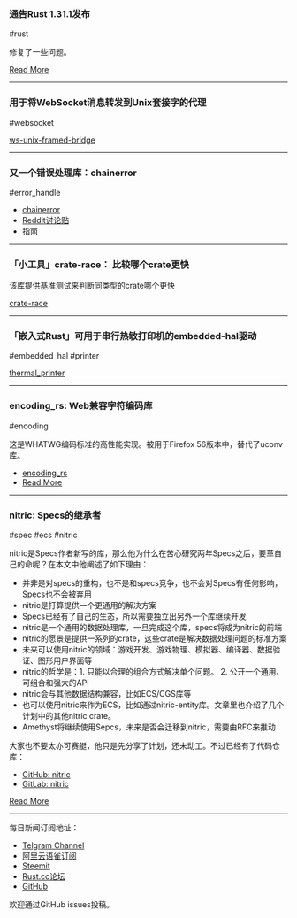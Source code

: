 ### 通告Rust 1.31.1发布

#rust

修复了一些问题。

[Read More](https://blog.rust-lang.org/2018/12/20/Rust-1.31.1.html)

---

### 用于将WebSocket消息转发到Unix套接字的代理

#websocket 

[ws-unix-framed-bridge](https://github.com/Kixunil/ws-unix-framed-bridge)

---

### 又一个错误处理库：chainerror

#error_handle

- [chainerror](https://github.com/haraldh/chainerror)
- [Reddit讨论贴](https://www.reddit.com/r/rust/comments/a7z4j6/chainerror_early_request_for_comments/)
- [指南](https://haraldh.github.io/chainerror/)

---

### 「小工具」crate-race： 比较哪个crate更快

该库提供基准测试来判断同类型的crate哪个更快

[crate-race](https://github.com/veniamin-ilmer/crate-race)

---

### 「嵌入式Rust」可用于串行热敏打印机的embedded-hal驱动

#embedded_hal #printer

[thermal_printer](https://crates.io/crates/thermal_printer)

---

### encoding_rs: Web兼容字符编码库

#encoding

这是WHATWG编码标准的高性能实现。被用于Firefox 56版本中，替代了uconv库。

- [encoding_rs](https://github.com/hsivonen/encoding_rs)
- [Read More](https://hsivonen.fi/encoding_rs/)

---

### nitric: Specs的继承者

#spec #ecs #nitric

nitric是Specs作者新写的库，那么他为什么在苦心研究两年Specs之后，要革自己的命呢？在本文中他阐述了如下理由：

- 并非是对specs的重构，也不是和specs竞争，也不会对Specs有任何影响，Specs也不会被弃用
- nitric是打算提供一个更通用的解决方案
- Specs已经有了自己的生态，所以需要独立出另外一个库继续开发
- nitric是一个通用的数据处理库，一旦完成这个库，specs将成为nitric的前端
- nitric的愿景是提供一系列的crate，这些crate是解决数据处理问题的标准方案
- 未来可以使用nitric的领域：游戏开发、游戏物理、模拟器、编译器、数据验证、图形用户界面等
- nitric的哲学是：1. 只能以合理的组合方式解决单个问题。 2. 公开一个通用、可组合和强大的API
- nitric会与其他数据结构兼容，比如ECS/CGS库等
- 也可以使用nitric来作为ECS，比如通过nitric-entity库。文章里也介绍了几个计划中的其他nitric crate。
- Amethyst将继续使用Sepcs，未来是否会迁移到nitric，需要由RFC来推动

大家也不要太亦可赛艇，他只是先分享了计划，还未动工。不过已经有了代码仓库：

- [GitHub: nitric](https://github.com/torkleyy/nitric)
- [GitLab: nitric](https://gitlab.com/nitric/nitric)

[Read More](https://users.rust-lang.org/t/announcing-nitric-the-successor-of-specs/23388)

---

每日新闻订阅地址：

- [Telgram Channel](https://t.me/rust_daily_news )
- [阿里云语雀订阅](https://www.yuque.com/chaosbot/rustnews)
- [Steemit](https://steemit.com/@blackanger)
- [Rust.cc论坛](https://rust.cc)
- [GitHub](https://github.com/RustStudy/rust_daily_news)

欢迎通过GitHub issues投稿。
